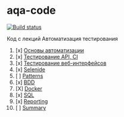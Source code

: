 # aqa-code
[![Build status](https://ci.appveyor.com/api/projects/status/7dfkgw5y6l7wahqj?svg=true)](https://ci.appveyor.com/project/ViktoriaMasl/aqa-code)

Код с лекций Автоматизация тестирования

1. [x] [Основы автоматизации](basics/)
1. [x] [Тестирование API, CI](api-ci/)
1. [x] [Тестирование веб-интерфейсов](web/)
1. [x] [Selenide](selenide/)
1. [ ] [Patterns](patterns/)
1. [x] [BDD](bdd/)
1. [X] [Docker](docker/)
1. [x] [SQL](sql/)
1. [x] [Reporting](reporting/)
1. [ ] [Summary](summary/)

